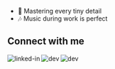 - :mag_right: Mastering every tiny detail
- :notes: Music during work is perfect

## Connect with me
[<img align="left" alt="linked-in" src="https://img.shields.io/badge/LinkedIn-0077B5?style=for-the-badge&logo=linkedin&logoColor=white" />](https://www.linkedin.com/in/awedis)
[<img align="left" alt="dev" src="https://img.shields.io/badge/Medium-12100E?style=for-the-badge&logo=medium&logoColor=white" />](https://awedis.medium.com/)
[<img align="left" alt="dev" src="https://img.shields.io/badge/dev.to-0A0A0A?style=for-the-badge&logo=dev.to&logoColor=white" />](https://dev.to/@awedis/)

